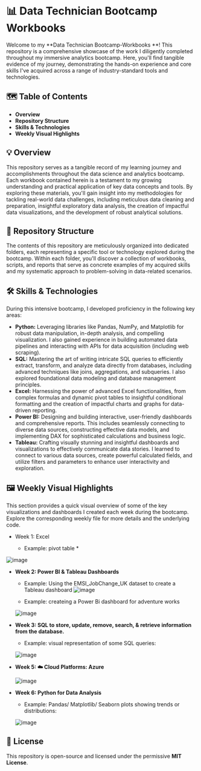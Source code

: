 
#  📊 Data Technician Bootcamp Workbooks 


Welcome to my **Data Technician Bootcamp-Workbooks **!  This repository is a comprehensive showcase of the work I diligently completed throughout my immersive analytics bootcamp. Here, you'll find tangible evidence of my journey, demonstrating the hands-on experience and core skills I've acquired across a range of industry-standard tools and technologies.


## 🗺️ Table of Contents

* **Overview**
* **Repository Structure**
* **Skills & Technologies**
* **Weekly Visual Highlights**



## 💡 Overview

This repository serves as a tangible record of my learning journey and accomplishments throughout the data science and analytics bootcamp. Each workbook contained herein is a testament to my growing understanding and practical application of key data concepts and tools. By exploring these materials, you'll gain insight into my methodologies for tackling real-world data challenges, including meticulous data cleaning and preparation, insightful exploratory data analysis, the creation of impactful data visualizations, and the development of robust analytical solutions.



## 📂 Repository Structure

The contents of this repository are meticulously organized into dedicated folders, each representing a specific tool or technology explored during the bootcamp. Within each folder, you'll discover a collection of workbooks, scripts, and reports that serve as concrete examples of my acquired skills and my systematic approach to problem-solving in data-related scenarios.





## 🛠️ Skills & Technologies

During this intensive bootcamp, I developed proficiency in the following key areas:

*  **Python:** Leveraging libraries like Pandas, NumPy, and Matplotlib for robust data manipulation, in-depth analysis, and compelling visualization. I also gained experience in building automated data pipelines and interacting with APIs for data acquisition (including web scraping).
* **SQL:** Mastering the art of writing intricate SQL queries to efficiently extract, transform, and analyze data directly from databases, including advanced techniques like joins, aggregations, and subqueries. I also explored foundational data modeling and database management principles.
* **Excel:** Harnessing the power of advanced Excel functionalities, from complex formulas and dynamic pivot tables to insightful conditional formatting and the creation of impactful charts and graphs for data-driven reporting.
* **Power BI:** Designing and building interactive, user-friendly dashboards and comprehensive reports. This includes seamlessly connecting to diverse data sources, constructing effective data models, and implementing DAX for sophisticated calculations and business logic.
* **Tableau:** Crafting visually stunning and insightful dashboards and visualizations to effectively communicate data stories. I learned to connect to various data sources, create powerful calculated fields, and utilize filters and parameters to enhance user interactivity and exploration.



## 🖼️ Weekly Visual Highlights

This section provides a quick visual overview of some of the key visualizations and dashboards I created each week during the bootcamp. Explore the corresponding weekly file for more details and the underlying code.

*  Week 1: Excel 
  
    * Example:  pivot table *
 
  
  ![image](https://github.com/user-attachments/assets/3cb72d01-0831-47ae-826b-242659ef733f)


* **Week 2: Power BI & Tableau Dashboards**

    * Example: Using the EMSI_JobChange_UK dataset to create a Tableau dashboard
      ![image](https://github.com/user-attachments/assets/f6a32d40-caf9-481e-8bb6-0b57f9faf97d)
      
    * Example: createing a Power Bi dashboard for adventure works
      
     ![image](https://github.com/user-attachments/assets/bc1e6e2f-828d-4319-ac7d-9637169fdde1)


* **Week 3: SQL to store, update, remove, search, & retrieve information from the database.**
   * Example: visual representation of some SQL queries:
   
   ![image](https://github.com/user-attachments/assets/a84c61ef-5e6e-467e-a532-b958395822d0)




* **Week 5: ☁️ Cloud Platforms: Azure**

  
   ![image](https://github.com/user-attachments/assets/b12b7433-694d-4654-b0c8-e3ecceb430c8)



* **Week 6: Python for Data Analysis**
    * Example: Pandas/ Matplotlib/ Seaborn plots showing trends or distributions:
 

  ![image](https://github.com/user-attachments/assets/911da2bf-90d0-420c-8eb7-05a256a4fa08)

   





## 📄 License

This repository is open-source and licensed under the permissive **MIT License**. 






